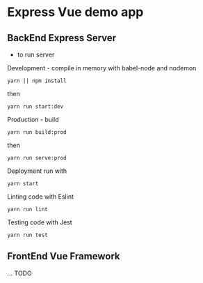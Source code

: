 # Express Vue demo app

## BackEnd Express Server

- to run server

Development - compile in memory with babel-node and nodemon
```
yarn || npm install
```
then
```
yarn run start:dev
```

Production - build
```
yarn run build:prod
```
then
```
yarn run serve:prod
```

Deployment run with
```
yarn start
```

Linting code with Eslint
```
yarn run lint
```

Testing code with Jest
```
yarn run test
```


## FrontEnd Vue Framework

... TODO